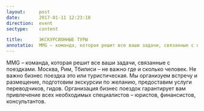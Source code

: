 ```yaml
---
layout:     post
date:       2017-01-11 12:23:18
direction:  event
sectype:    content

title:      ЭКСКУРСИОННЫЕ ТУРЫ   
annotatio:  MMG – команда, которая решит все ваши задачи, связанные с поездками. Москва, Рим, Тбилиси – не важно где и сколько человек. Не важно бизнес поездка это или туристическая. Мы организуем встречу и размещение, подготовим экскурсии по желанию, предоставим услуги переводчиков, гидов. Организация бизнес поездок гарантирует вам привлечение всех необходимых специалистов – юристов, финансистов, консультантов.  
---
```


MMG – команда, которая решит все ваши задачи, связанные с поездками. Москва, Рим, Тбилиси – не важно где и сколько человек. Не важно бизнес поездка это или туристическая. Мы организуем встречу и размещение, подготовим экскурсии по желанию, предоставим услуги переводчиков, гидов. Организация бизнес поездок гарантирует вам привлечение всех необходимых специалистов – юристов, финансистов, консультантов. 
